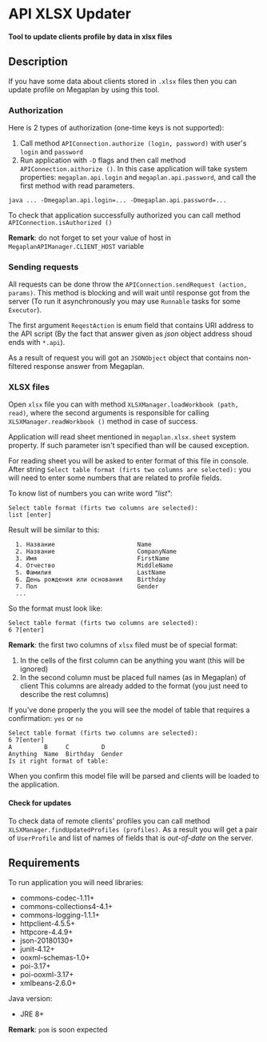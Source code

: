 # API XLSX Updater

#### Tool to update clients profile by data in xlsx files

## Description

If you have some data about clients stored in `.xlsx` files then you can update profile on Megaplan by using this tool.

### Authorization

Here is 2 types of authorization (one-time keys is not supported):

1. Call method `APIConnection.authorize (login, password)` with user's `login` and `password`
2. Run application with `-D` flags and then call method `APIConnection.aithorize ()`. 
In this case application will take system properties: `megaplan.api.login` and `megaplan.api.password`, 
and call the first method with read parameters.

```
java ... -Dmegaplan.api.login=... -Dmegaplan.api.password=...
```

To check that application successfully authorized you can call method `APIConnection.isAuthorized ()`

**Remark**: do not forget to set your value of host in `MegaplanAPIManager.CLIENT_HOST` variable

### Sending requests

All requests can be done throw the `APIConnection.sendRequest (action, params)`. 
This method is blocking and will wait until response got from the server 
(To run it asynchronously you may use `Runnable` tasks for some `Executor`).

The first argument `ReqestAction` is enum field that contains URI address to the API script 
(By the fact that answer given as *json* object address shoud ends with `*.api`).

As a result of request you will got an `JSONObject` object 
that contains non-filtered response answer from Megaplan.

### XLSX files

Open `xlsx` file you can with method `XLSXManager.loadWorkbook (path, read)`,
where the second arguments is responsible for calling `XLSXManager.readWorkbook ()`
method in case of success.

Application will read sheet mentioned in `megaplan.xlsx.sheet` system property. If
such parameter isn't specified than will be caused exception.

For reading sheet you will be asked to enter format of this file in console.
After string `Select table format (firts two columns are selected):`
you will need to enter some numbers that are related to profile fields.

To know list of numbers you can write word *"list"*:

```
Select table format (firts two columns are selected):
list [enter]
```

Result will be similar to this:

```
  1. Название                       Name
  2. Название                       CompanyName
  3. Имя                            FirstName
  4. Отчество                       MiddleName
  5. Фамилия                        LastName
  6. День рождения или основания    Birthday
  7. Пол                            Gender
  ...
```

So the format must look like:

```
Select table format (firts two columns are selected):
6 7[enter]
```

**Remark**: the first two columns of `xlsx` filed must be of special format:
1. In the cells of the first column can be anything you want (this will be ignored)
2. In the second column must be placed full names (as in Megaplan) of client
This columns are already added to the format (you just need to describe the rest columns)

If you've done properly the you will see the model of table that requires a confirmation: `yes` or `no`

```
Select table format (firts two columns are selected):
6 7[enter]
A         B     C         D       
Anything  Name  Birthday  Gender  
Is it right format of table: 
```

When you confirm this model file will be parsed and clients will be loaded to the application.

#### Check for updates

To check data of remote clients' profiles you can call method 
`XLSXManager.findUpdatedProfiles (profiles)`.
As a result you will get a pair of `UserProfile` 
and list of names of fields that is *out-of-date* on the server.

## Requirements

To run application you will need libraries:
* commons-codec-1.11+
* commons-collections4-4.1+
* commons-logging-1.1.1+
* httpclient-4.5.5+
* httpcore-4.4.9+
* json-20180130+
* junit-4.12+
* ooxml-schemas-1.0+
* poi-3.17+
* poi-ooxml-3.17+
* xmlbeans-2.6.0+ 

Java version: 
* JRE 8+

**Remark**: `pom` is soon expected
